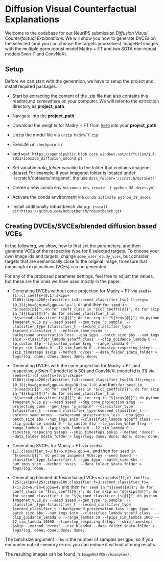 # **Diffusion Visual Counterfactual Explanations**

Welcome to the codebase for our NeurIPS submission *Diffusion Visual Counterfactual Explanations.* We will show you how to generate DVCEs on the selected (and you can choose the targets yourselves) ImageNet images with the multiple norm robust model Madry + FT and two SOTA non-robust models Swin-T and ConvNeXt. 

## Setup

Before we can start with the generation, we have to setup the project and install required packages.

* Start by extracting the content of the .zip file that also contains this readme.md somewhere on your computer. We will refer to the extraction directory as **project_path**.
* Navigate into the  **project_path**

* Download the weights for Madry + FT from [here](https://drive.google.com/file/d/1sUR81A5OckMS0maneU5KWOpc99rCtESR/view?usp=sharing) into your **project_path**
* Unzip the model file via `unzip MadryFT.zip` 

* Execute `cd checkpoints/`
* and `wget https://openaipublic.blob.core.windows.net/diffusion/jul-2021/256x256_diffusion_uncond.pt`


* Set variable *data_folder* variable to the folder that contains imagenet dataset
  For example, if your imagenet folder is located under '/scratch/datasets/imagenet', the use `data_folder='/scratch/datasets'`

* Create a new conda env via `conda env create -f python_38_dvces.yml`
* Activate the conda environment via `conda activate python_38_dvces`
* Install additionally robustbench via `pip install git+https://github.com/RobustBench/robustbench.git`


## Creating  DVCEs/SVCEs/blended diffusion based VCEs

In the following, we show, how to first set the parameters, and then - generate VCEs of the respective type for 6 selected targets. To choose your own image ids and targets, change `some_user_study_vces`, but consider targets that are semantically close to the original image, to ensure that meaningful explanations (VCEs) can be generated.

For any of the proposed parameter settings, feel free to adjust the values, but these are the ones we have used mostly in the paper.

* Generating DVCEs without cone projection for Madry + FT via
  `seeds=(1);cl_coeffs=(0.1);skips=(100);steps=200;classifier_t=3;second_classifier_ts=(-1);regs=(0.15);bs=6;nim=6;gpu=4;lp='1.0'` 
   and then
  `for seed in "${seeds[@]}"; do for coeff_class in "${cl_coeffs[@]}"; do for skip in "${skips[@]}"; do for second_classifier_t in "${second_classifier_ts[@]}"; do for reg in "${regs[@]}"; do python imagenet_VCEs.py --seed $seed --gen_type 'p_sample' --classifier_type $classifier_t --second_classifier_type $second_classifier_t --enforce_same_norms --background_preservation_loss --gpu $gpu --batch_size $bs --num_imgs $nim --classifier_lambda $coeff_class  --clip_guidance_lambda 0 --lp_custom $lp --lp_custom_value $reg --range_lambda 0 --lpips_sim_lambda 0 --l2_sim_lambda 0 --timestep_respacing $steps --skip_timesteps $skip --method 'dvces' --data_folder $data_folder > logs/log; done; done; done; done; done;`  

* Generating DVCEs with the cone projection for Madry + FT and respectively Swin-T (model id is 30) and ConvNeXt (model id is 31) via
  `seeds=(1);cl_coeffs=(0.1);skips=(100);steps=200;classifier_t=3;second_classifier_ts=(30 31);regs=(0.15);bs=6;nim=6;gpu=4;deg=30;lp='1.0'`
  and then
  `for seed in "${seeds[@]}"; do for coeff_class in "${cl_coeffs[@]}"; do for skip in "${skips[@]}"; do for second_classifier_t in "${second_classifier_ts[@]}"; do for reg in "${regs[@]}"; do python imagenet_VCEs.py --seed $seed --deg_cone_projection $deg  --projecting_cone --gen_type 'p_sample' --classifier_type $classifier_t --second_classifier_type $second_classifier_t --enforce_same_norms --background_preservation_loss --gpu $gpu --batch_size $bs --num_imgs $nim --classifier_lambda $coeff_class  --clip_guidance_lambda 0 --lp_custom $lp --lp_custom_value $reg --range_lambda 0 --lpips_sim_lambda 0 --l2_sim_lambda 0 --timestep_respacing $steps --skip_timesteps $skip --method 'dvces' --data_folder $data_folder > logs/log; done; done; done; done; done;`

* Generating SVCEs for Madry + FT via
  `seeds=(1);classifier_t=3;bs=6;nim=6;gpu=4;`
  and then
  `for seed in "${seeds[@]}"; do python imagenet_VCEs.py --seed $seed --classifier_type $classifier_t --gpu $gpu --batch_size $bs --num_imgs $nim --method 'svces' --data_folder $data_folder > logs/log; done;` 

* Generating blended diffusion based VCEs via
  `seeds=(1);cl_coeffs=(25);skips=(25);steps=100;classifier_t=3;second_classifier_ts=(-1);bs=6;nim=6;gpu=4;`
  and then
  `for seed in "${seeds[@]}"; do for coeff_class in "${cl_coeffs[@]}"; do for skip in "${skips[@]}"; do for second_classifier_t in "${second_classifier_ts[@]}"; do python imagenet_VCEs.py --seed $seed --gen_type 'p_sample' --classifier_type $classifier_t --second_classifier_type $second_classifier_t --background_preservation_loss --gpu $gpu --batch_size $bs --num_imgs $nim --classifier_lambda $coeff_class  --clip_guidance_lambda 0 --range_lambda 50 --lpips_sim_lambda 1000 --l2_sim_lambda 10000 --timestep_respacing $steps --skip_timesteps $skip --method 'dvces' --use_blended --data_folder $data_folder > logs/log; done; done; done; done;`


The batchsize argument `--bs` is the number of samples per gpu, so if you encounter out-of-memory errors you can reduce it without altering results.

The resulting images can be found in `ImageNetVCEs/examples/`.
